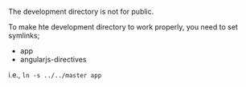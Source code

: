 
The development directory is not for public. 

To make hte development directory to work properly, you need to set symlinks;

* app
* angularjs-directives

i.e.,
`ln -s ../../master app`
